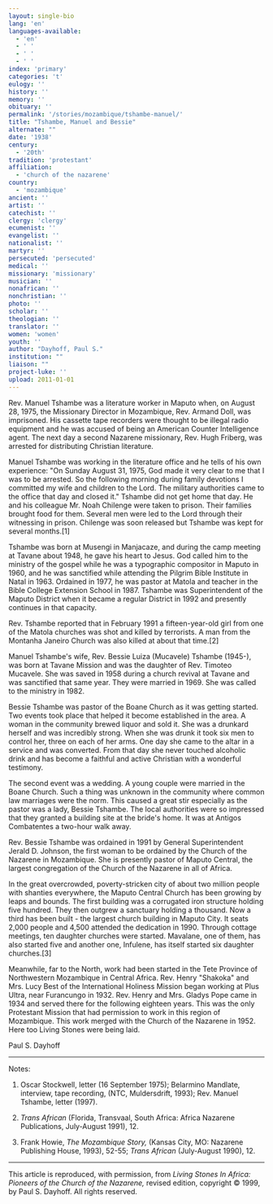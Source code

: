 ```yaml
---
layout: single-bio
lang: 'en'
languages-available:
  - 'en'
  - ' '
  - ' '
  - ' '
index: 'primary'
categories: 't'
eulogy: ''
history: ''
memory: ''
obituary: ''
permalink: '/stories/mozambique/tshambe-manuel/'
title: "Tshambe, Manuel and Bessie"
alternate: ""
date: '1938'
century:
  - '20th'
tradition: 'protestant'
affiliation:
  - 'church of the nazarene'
country:
  - 'mozambique'
ancient: ''
artist: ''
catechist: ''
clergy: 'clergy'
ecumenist: ''
evangelist: ''
nationalist: ''
martyr: ''
persecuted: 'persecuted'
medical: ''
missionary: 'missionary'
musician: ''
nonafrican: ''
nonchristian: ''
photo: ''
scholar: ''
theologian: ''
translator: ''
women: 'women'
youth: ''
author: "Dayhoff, Paul S."
institution: ""
liaison: ""
project-luke: ''
upload: 2011-01-01
---
```




Rev. Manuel Tshambe was a literature worker in Maputo when, on August 28, 1975, the Missionary Director in Mozambique, Rev. Armand Doll, was imprisoned. His cassette tape recorders were thought to be illegal radio equipment and he was accused of being an American Counter Intelligence agent. The next day a second Nazarene missionary, Rev. Hugh Friberg, was arrested for distributing Christian literature.

Manuel Tshambe was working in the literature office and he tells of his own experience: "On Sunday August 31, 1975, God made it very clear to me that I was to be arrested.  So the following morning during family devotions I committed my wife and children to the Lord. The military authorities came to the office that day and closed it." Tshambe did not get home that day. He and his colleague Mr. Noah Chilenge were taken to prison. Their families brought food for them. Several men were led to the Lord through their witnessing in prison. Chilenge was soon released but Tshambe was kept for several months.[1]

Tshambe was born at Musengi in Manjacaze, and during the camp meeting at Tavane about 1948, he gave his heart to Jesus. God called him to the ministry of the gospel while he was a typographic compositor in Maputo in 1960, and he was sanctified while attending the Pilgrim Bible Institute in Natal in 1963. Ordained in 1977, he was pastor at Matola and teacher in the Bible College Extension School in 1987. Tshambe was Superintendent of the Maputo District when it became a regular District in 1992 and presently continues in that capacity.

Rev. Tshambe reported that in February 1991 a fifteen-year-old girl from one of the Matola churches was shot and killed by terrorists. A man from the Montanha Janeiro Church was also killed at about that time.[2]

Manuel Tshambe's wife, Rev. Bessie Luiza (Mucavele) Tshambe (1945-), was born at Tavane Mission and was the daughter of Rev. Timoteo Mucavele. She was saved in 1958 during a church revival at Tavane and was sanctified that same year. They were married in 1969. She was called to the ministry in 1982.

Bessie Tshambe was pastor of the Boane Church as it was getting started. Two events took place that helped it become established in the area. A woman in the community brewed liquor and sold it. She was a drunkard herself and was incredibly strong. When she was drunk it took six men to control her, three on each of her arms. One day she came to the altar in a service and was converted. From that day she never touched alcoholic drink and has become a faithful and active Christian with a wonderful testimony.

The second event was a wedding. A young couple were married in the Boane Church. Such a thing was unknown in the community where common law marriages were the norm. This caused a great stir especially as the pastor was a lady, Bessie Tshambe. The local authorities were so impressed that they granted a building site at the bride's home. It was at Antigos Combatentes a two-hour walk away.

Rev. Bessie Tshambe was ordained in 1991 by General Superintendent Jerald D. Johnson, the first woman to be ordained by the Church of the Nazarene in Mozambique. She is presently pastor of Maputo Central, the largest congregation of the Church of the Nazarene in all of Africa.

In the great overcrowded, poverty-stricken city of about two million people with shanties everywhere, the Maputo Central Church has been growing by leaps and bounds. The first building was a corrugated iron structure holding five hundred. They then outgrew a sanctuary holding a thousand. Now a third has been built - the largest church building in Maputo City. It seats 2,000 people and 4,500 attended the dedication in 1990. Through cottage meetings, ten daughter churches were started. Mavalane, one of them, has also started five and another one, Infulene, has itself started six daughter churches.[3]

Meanwhile, far to the North, work had been started in the Tete Province of Northwestern Mozambique in Central Africa. Rev. Henry "Shakoka" and Mrs. Lucy Best of the International Holiness Mission began working at Plus Ultra, near Furancungo in 1932.  Rev. Henry and Mrs. Gladys Pope came in 1934 and served there for the following eighteen years. This was the only Protestant Mission that had permission to work in this region of Mozambique. This work merged with the Church of the Nazarene in 1952. Here too Living Stones were being laid.

Paul S. Dayhoff

---

Notes:

1. Oscar Stockwell, letter (16 September 1975); Belarmino Mandlate, interview, tape recording, (NTC, Muldersdrift, 1993); Rev. Manuel Tshambe, letter (1997).

2. *Trans African* (Florida, Transvaal, South Africa: Africa Nazarene Publications, July-August 1991), 12.

3. Frank Howie, *The Mozambique Story,* (Kansas City, MO: Nazarene Publishing House, 1993), 52-55; *Trans African* (July-August 1990), 12.

---

This article is reproduced, with permission, from *Living Stones In Africa: Pioneers of the Church of the Nazarene,* revised edition,  copyright &copy; 1999, by Paul S. Dayhoff.  All rights reserved.
